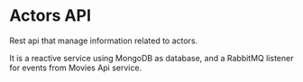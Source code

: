 # Actors API

Rest api that manage information related to actors.

It is a reactive service using MongoDB as database, and a RabbitMQ listener for events from Movies Api service.
